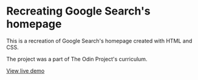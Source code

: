 <h1>Recreating Google Search's homepage</h1>

This is a recreation of Google Search's homepage created with HTML and CSS. 

The project was a part of The Odin Project's curriculum.

<a href="https://projecthenri.github.io/google-homepage/">View live demo</a>
